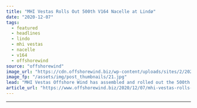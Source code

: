 ```yaml
---
title: "MHI Vestas Rolls Out 500th V164 Nacelle at Lindø"
date: "2020-12-07"
tags: 
  - featured
  - headlines
  - lindo
  - mhi vestas
  - nacelle
  - v164
  - offshorewind
source: "offshorewind"
image_url: "https://cdn.offshorewind.biz/wp-content/uploads/sites/2/2020/12/07101114/MHI-Vestas-Rolls-Out-500th-V164-Nacelle.jpg"
image_fp: "/assets/img/post_thumbnails/21.jpg"
lead: "MHI Vestas Offshore Wind has assembled and rolled out the 500th V164 nacelle from"
article_url: "https://www.offshorewind.biz/2020/12/07/mhi-vestas-rolls-out-500th-v164-nacelle-at-lindo/"
---
```


---
